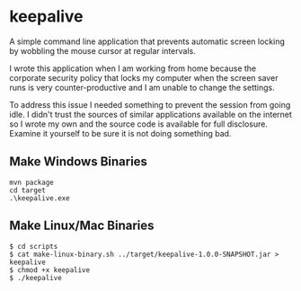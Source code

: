 # keepalive
A simple command line application that prevents automatic screen locking by wobbling the mouse cursor at regular intervals.

I wrote this application when I am working from home because the corporate security policy that locks my computer when the screen saver runs is very counter-productive and I am unable to change the settings.

To address this issue I needed something to prevent the session from going idle. I didn't trust the sources of similar applications available on the internet so I wrote my own and the source code is available for full disclosure. Examine it yourself to be sure it is not doing something bad.

## Make Windows Binaries

```
mvn package
cd target
.\keepalive.exe
```

## Make Linux/Mac Binaries

```
$ cd scripts
$ cat make-linux-binary.sh ../target/keepalive-1.0.0-SNAPSHOT.jar > keepalive
$ chmod +x keepalive
$ ./keepalive
```

